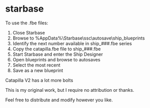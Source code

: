 # starbase
To use the .fbe files:
1. Close Starbase
2. Browse to %AppData%\Starbase\ssc\autosave\ship_blueprints
3. Identify the next number available in ship_###.fbe series
4. Copy the catapilla.fbe file to ship_###.fbe
5. Start Starbase and enter the Ship Designer
6. Open blueprints and browse to autosaves
7. Select the most recent
8. Save as a new blueprint

Catapilla V2 has a lot more bolts

This is my original work, but I require no attribution or thanks.

Feel free to distribute and modify however you like.
